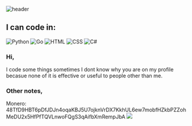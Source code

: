 ![header](https://capsule-render.vercel.app/api?type=waving&color=0:2cc973,100:a32da8&height=300&section=header&text=Hi,%20I'm%20Isaac&fontSize=70)
<br>
## I can code in:
![Python](https://img.shields.io/badge/Python-3776AB?style=for-the-badge&logo=python&logoColor=white)
![Go](https://img.shields.io/badge/Go-00ADD8?style=for-the-badge&logo=go&logoColor=white)
![HTML](https://img.shields.io/badge/HTML-239120?style=for-the-badge&logo=html5&logoColor=white)
![CSS](https://img.shields.io/badge/CSS-239120?&style=for-the-badge&logo=css3&logoColor=white)
![C#](https://img.shields.io/badge/C%23-239120?style=for-the-badge&logo=c-sharp&logoColor=white)



### Hi,
I code some things sometimes I dont know why you are on my profile becasue none of it is effective or useful to people other than me.

### Other notes,
Monero: 48TfD9HBT6pDfJDJn4oqaKBJ5U7ojknVrDX7KkhUL6ew7mobfHZkbPZZohMeDU2x5HfPfTQVLnwoFQgS3qAifbXmRempJbA
![](https://hit.yhype.me/github/profile?user_id=79072303)
